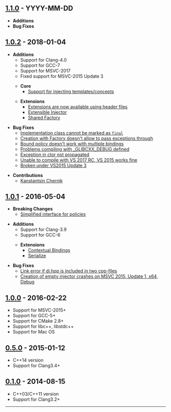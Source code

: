 ## [1.1.0] - YYYY-MM-DD
- **Additions**
- **Bug Fixes**

## [1.0.2] - 2018-01-04
- **Additions**
    - Support for Clang-4.0
    - Support for GCC-7
    - Support for MSVC-2017
    - Fixed support for MSVC-2015 Update 3
    >
    - **Core**
        - [Support for injecting
templates/concepts](http://boost-experimental.github.io/di/examples/index.html#binding-templates)
    >
    - **Extensions**
        - [Extensions are now available using header
files](https://github.com/boost-experimental/di/tree/cpp14/extension/include/boost/di/extension)
        - [Extensible Injector](http://boost-experimental.github.io/di/extensions/index.html#extensible-injector)
        - [Shared Factory](http://boost-experimental.github.io/di/extensions/index.html#shared-factory)
>
- **Bug Fixes**
    - [Implementation class cannot be marked as `final`](https://github.com/boost-experimental/di/issues/249)
    - [Creation with Factory doesn't allow to pass exceptions through](https://github.com/boost-experimental/di/issues/239)
    - [Bound policy doesn't work with multiple bindings](https://github.com/boost-experimental/di/issues/238)
    - [Problems compiling with _GLIBCXX_DEBUG defined](https://github.com/boost-experimental/di/issues/235)
    - [Exception in ctor not propagated](https://github.com/boost-experimental/di/issues/227)
    - [Unable to compile with VS 2017 RC, VS 2015 works fine](https://github.com/boost-experimental/di/issues/226)
    - [Broken under VS2015 Update 3](https://github.com/boost-experimental/di/issues/219)
>
- **Contributions**
    - [Kanstantsin Chernik](https://github.com/kanstantsin-chernik)

## [1.0.1] - 2016-05-04
- **Breaking Changes**
    - [Simplified interface for policies](http://boost-experimental.github.io/di/user_guide/index.html#policies)
>
- **Additions**
    - Support for Clang-3.9
    - Support for GCC-6
    >
    - **Extensions**
        - [Contextual Bindings](http://boost-experimental.github.io/di/extensions/index.html#contextual-bindings)
        - [Serialize](http://boost-experimental.github.io/di/extensions/index.html#serialize)
>
- **Bug Fixes**
    - [Link error if di.hpp is included in two cpp-files](https://github.com/boost-experimental/di/issues/212)
    - [Creation of empty injector crashes on MSVC 2015, Update 1, x64, Debug](https://github.com/boost-experimental/di/issues/211)

## [1.0.0] - 2016-02-22
- Support for MSVC-2015+
- Support for GCC-5+
- Support for CMake 2.8+
- Support for libc++, libstdc++
- Support for Mac OS

## [0.5.0] - 2015-01-12
- C++14 version
- Support for Clang3.4+

## [0.1.0] - 2014-08-15
- C++03/C++11 version
- Support for Clang3.2+

---

[1.1.0]: https://github.com/boost-experimental/di/compare/v1.0.2...v1.1.0
[1.0.2]: https://github.com/boost-experimental/di/compare/v1.0.1...v1.0.2
[1.0.1]: https://github.com/boost-experimental/di/compare/v1.0.0...v1.0.1
[1.0.0]: https://github.com/boost-experimental/di/compare/v0.5.0...v1.0.0
[0.5.0]: https://github.com/boost-experimental/di/compare/v0.1.0...v0.5.0
[0.1.0]: https://github.com/boost-experimental/di/tree/v0.1.0

